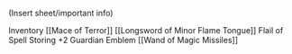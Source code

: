 (Insert sheet/important info)

Inventory
[[Mace of Terror]]
[[Longsword of Minor Flame Tongue]]
Flail of Spell Storing +2
Guardian Emblem
[[Wand of Magic Missiles]]